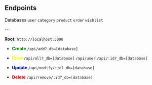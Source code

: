 ## Endpoints

Databases
`user`
`category`
`product`
`order`
`wishlist`

--

<b>Root</b>: `http://localhost:3000`

- <b><span style="color: green"> Create </span></b>
`/api/add?_db=[database]`

- <b><span style="color: yellow"> Read </span></b>
`/api/all?_db=[database]`
`/api/user`
`/api/:id?_db=[database]`

- <b><span style="color: blue"> Update </span></b>
`/api/modify/:id?_db=[database]`

- <b><span style="color: red"> Delete </span></b>
`/api/remove/:id?_db=[database]`
